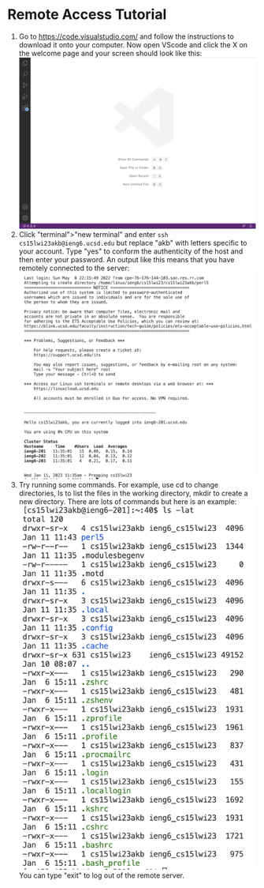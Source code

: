 # Remote Access Tutorial
1. Go to https://code.visualstudio.com/ and follow the instructions to download it onto your computer. Now open VScode and click the X on the welcome page and your screen should look like this: ![VScode image](VScode.png)
2. Click "terminal">"new terminal" and enter `ssh cs15lwi23akb@ieng6.ucsd.edu` but replace "akb" with letters specific to your account. Type "yes" to conform the authenticity of the host and then enter your password. An output like this means that you have remotely connected to the server: ![remote connection output image](remoteConnectionOutput.png)
3. Try running some commands. For example, use cd to change directories, ls to list the files in the working directory, mkdir to create a new directory. There are lots of commands but here is an example: ![some commands image](someCommands.png) You can type "exit" to log out of the remote server.
